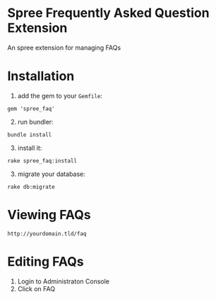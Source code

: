 Spree Frequently Asked Question Extension
=========

An spree extension for managing FAQs

Installation
============

1) add the gem to your `Gemfile`:

`gem 'spree_faq'`

2) run bundler:

`bundle install`

3) install it:

`rake spree_faq:install`

3) migrate your database:

`rake db:migrate`

Viewing FAQs
============

`http://yourdomain.tld/faq`

Editing FAQs
===========

1. Login to Administraton Console
2. Click on FAQ 

